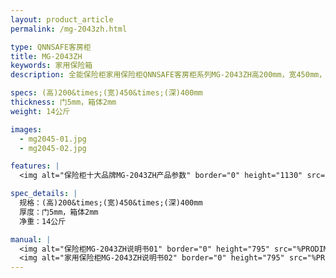 ```yaml
---
layout: product_article
permalink: /mg-2043zh.html

type: QNNSAFE客房柜
title: MG-2043ZH
keywords: 家用保险箱
description: 全能保险柜家用保险柜QNNSAFE客房柜系列MG-2043ZH高200mm，宽450mm，深400mm，简洁美观，完美搭配各种环境。

specs: (高)200&times;(宽)450&times;(深)400mm
thickness: 门5mm，箱体2mm
weight: 14公斤

images:
  - mg2045-01.jpg
  - mg2045-02.jpg

features: |
  <img alt="保险柜十大品牌MG-2043ZH产品参数" border="0" height="1130" src="%PRODIMGS%/twcps1.jpg" width="538" />

spec_details: |
  规格：(高)200&times;(宽)450&times;(深)400mm  
  厚度：门5mm，箱体2mm  
  净重：14公斤

manual: |
  <img alt="保险柜MG-2043ZH说明书01" border="0" height="795" src="%PRODIMGS%/mi-2045mg2045-sm01.jpg" width="538" />  
  <img alt="家用保险柜MG-2043ZH说明书02" border="0" height="795" src="%PRODIMGS%/mi-2045mg2045-sm02.jpg" width="538" />
---
```

